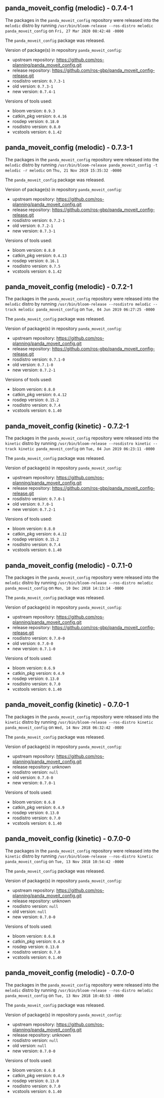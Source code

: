 ## panda_moveit_config (melodic) - 0.7.4-1

The packages in the `panda_moveit_config` repository were released into the `melodic` distro by running `/usr/bin/bloom-release --ros-distro melodic panda_moveit_config` on `Fri, 27 Mar 2020 08:42:48 -0000`

The `panda_moveit_config` package was released.

Version of package(s) in repository `panda_moveit_config`:

- upstream repository: https://github.com/ros-planning/panda_moveit_config.git
- release repository: https://github.com/ros-gbp/panda_moveit_config-release.git
- rosdistro version: `0.7.3-1`
- old version: `0.7.3-1`
- new version: `0.7.4-1`

Versions of tools used:

- bloom version: `0.9.3`
- catkin_pkg version: `0.4.16`
- rosdep version: `0.18.0`
- rosdistro version: `0.8.0`
- vcstools version: `0.1.42`


## panda_moveit_config (melodic) - 0.7.3-1

The packages in the `panda_moveit_config` repository were released into the `melodic` distro by running `/usr/bin/bloom-release panda_moveit_config -t melodic -r melodic` on `Thu, 21 Nov 2019 15:35:32 -0000`

The `panda_moveit_config` package was released.

Version of package(s) in repository `panda_moveit_config`:

- upstream repository: https://github.com/ros-planning/panda_moveit_config.git
- release repository: https://github.com/ros-gbp/panda_moveit_config-release.git
- rosdistro version: `0.7.2-1`
- old version: `0.7.2-1`
- new version: `0.7.3-1`

Versions of tools used:

- bloom version: `0.8.0`
- catkin_pkg version: `0.4.13`
- rosdep version: `0.16.1`
- rosdistro version: `0.7.5`
- vcstools version: `0.1.42`


## panda_moveit_config (melodic) - 0.7.2-1

The packages in the `panda_moveit_config` repository were released into the `melodic` distro by running `/usr/bin/bloom-release --rosdistro melodic --track melodic panda_moveit_config` on `Tue, 04 Jun 2019 06:27:25 -0000`

The `panda_moveit_config` package was released.

Version of package(s) in repository `panda_moveit_config`:

- upstream repository: https://github.com/ros-planning/panda_moveit_config.git
- release repository: https://github.com/ros-gbp/panda_moveit_config-release.git
- rosdistro version: `0.7.1-0`
- old version: `0.7.1-0`
- new version: `0.7.2-1`

Versions of tools used:

- bloom version: `0.8.0`
- catkin_pkg version: `0.4.12`
- rosdep version: `0.15.2`
- rosdistro version: `0.7.4`
- vcstools version: `0.1.40`


## panda_moveit_config (kinetic) - 0.7.2-1

The packages in the `panda_moveit_config` repository were released into the `kinetic` distro by running `/usr/bin/bloom-release --rosdistro kinetic --track kinetic panda_moveit_config` on `Tue, 04 Jun 2019 06:23:11 -0000`

The `panda_moveit_config` package was released.

Version of package(s) in repository `panda_moveit_config`:

- upstream repository: https://github.com/ros-planning/panda_moveit_config.git
- release repository: https://github.com/ros-gbp/panda_moveit_config-release.git
- rosdistro version: `0.7.0-1`
- old version: `0.7.0-1`
- new version: `0.7.2-1`

Versions of tools used:

- bloom version: `0.8.0`
- catkin_pkg version: `0.4.12`
- rosdep version: `0.15.2`
- rosdistro version: `0.7.4`
- vcstools version: `0.1.40`


## panda_moveit_config (melodic) - 0.7.1-0

The packages in the `panda_moveit_config` repository were released into the `melodic` distro by running `/usr/bin/bloom-release --ros-distro melodic panda_moveit_config` on `Mon, 10 Dec 2018 14:13:14 -0000`

The `panda_moveit_config` package was released.

Version of package(s) in repository `panda_moveit_config`:

- upstream repository: https://github.com/ros-planning/panda_moveit_config.git
- release repository: https://github.com/ros-gbp/panda_moveit_config-release.git
- rosdistro version: `0.7.0-0`
- old version: `0.7.0-0`
- new version: `0.7.1-0`

Versions of tools used:

- bloom version: `0.6.9`
- catkin_pkg version: `0.4.9`
- rosdep version: `0.13.0`
- rosdistro version: `0.7.0`
- vcstools version: `0.1.40`


## panda_moveit_config (kinetic) - 0.7.0-1

The packages in the `panda_moveit_config` repository were released into the `kinetic` distro by running `/usr/bin/bloom-release --ros-distro kinetic panda_moveit_config` on `Wed, 14 Nov 2018 06:32:42 -0000`

The `panda_moveit_config` package was released.

Version of package(s) in repository `panda_moveit_config`:

- upstream repository: https://github.com/ros-planning/panda_moveit_config.git
- release repository: unknown
- rosdistro version: `null`
- old version: `0.7.0-0`
- new version: `0.7.0-1`

Versions of tools used:

- bloom version: `0.6.8`
- catkin_pkg version: `0.4.9`
- rosdep version: `0.13.0`
- rosdistro version: `0.7.0`
- vcstools version: `0.1.40`


## panda_moveit_config (kinetic) - 0.7.0-0

The packages in the `panda_moveit_config` repository were released into the `kinetic` distro by running `/usr/bin/bloom-release --ros-distro kinetic panda_moveit_config` on `Tue, 13 Nov 2018 10:54:42 -0000`

The `panda_moveit_config` package was released.

Version of package(s) in repository `panda_moveit_config`:

- upstream repository: https://github.com/ros-planning/panda_moveit_config.git
- release repository: unknown
- rosdistro version: `null`
- old version: `null`
- new version: `0.7.0-0`

Versions of tools used:

- bloom version: `0.6.8`
- catkin_pkg version: `0.4.9`
- rosdep version: `0.13.0`
- rosdistro version: `0.7.0`
- vcstools version: `0.1.40`


## panda_moveit_config (melodic) - 0.7.0-0

The packages in the `panda_moveit_config` repository were released into the `melodic` distro by running `/usr/bin/bloom-release --ros-distro melodic panda_moveit_config` on `Tue, 13 Nov 2018 10:48:53 -0000`

The `panda_moveit_config` package was released.

Version of package(s) in repository `panda_moveit_config`:

- upstream repository: https://github.com/ros-planning/panda_moveit_config.git
- release repository: unknown
- rosdistro version: `null`
- old version: `null`
- new version: `0.7.0-0`

Versions of tools used:

- bloom version: `0.6.8`
- catkin_pkg version: `0.4.9`
- rosdep version: `0.13.0`
- rosdistro version: `0.7.0`
- vcstools version: `0.1.40`


